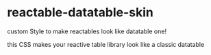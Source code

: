 # reactable-datatable-skin
custom Style to make reactables look like datatable one!

this CSS makes your reactive table library look like a classic datatable
